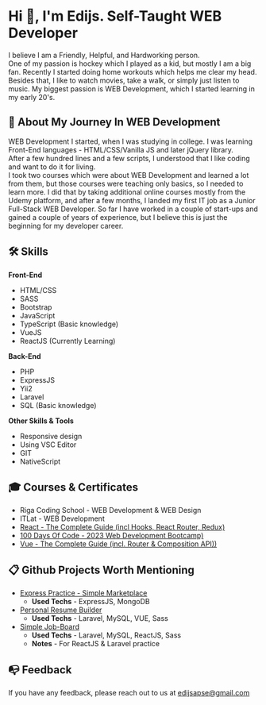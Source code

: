 
# Hi 👋, I'm Edijs. Self-Taught WEB Developer

I believe I am a Friendly, Helpful, and Hardworking person.  
One of my passion is hockey which I played as a kid, but mostly I am a big fan. Recently I started doing home workouts which helps me clear my head. Besides that, I like to watch movies, take a walk, or simply just listen to music.
My biggest passion is WEB Development, which I started learning in my early 20's.

## 🚀 About My Journey In WEB Development

WEB Development I started, when I was studying in college. I was learning Front-End languages - HTML/CSS/Vanilla JS and later jQuery library.  
After a few hundred lines and a few scripts, I understood that I like coding and want to do it for living.  
I took two courses which were about WEB Development and learned a lot from them, but those courses were teaching only basics, so I needed to learn more. I did that by taking additional online courses mostly from the Udemy platform, and after a few months, I landed my first IT job as a Junior Full-Stack WEB Developer.
So far I have worked in a couple of start-ups and gained a couple of years of experience, but I believe this is just the beginning for my developer career.

## 🛠 Skills

**Front-End**

- HTML/CSS
- SASS
- Bootstrap
- JavaScript
- TypeScript (Basic knowledge)
- VueJS
- ReactJS (Currently Learning)

**Back-End**

- PHP
- ExpressJS
- Yii2
- Laravel
- SQL (Basic knowledge)

**Other Skills & Tools**

- Responsive design
- Using VSC Editor
- GIT
- NativeScript


## 🎓 Courses & Certificates

- Riga Coding School - WEB Development & WEB Design
- ITLat - WEB Development
- [React - The Complete Guide (incl Hooks, React Router, Redux)](https://www.udemy.com/course/react-the-complete-guide-incl-redux/)
- [100 Days Of Code - 2023 Web Development Bootcamp)](https://www.udemy.com/course/100-days-of-code-web-development-bootcamp/)
- [Vue - The Complete Guide (incl. Router & Composition API))](https://www.udemy.com/course/vuejs-2-the-complete-guide/)

## 📋 Github Projects Worth Mentioning

- [Express Practice - Simple Marketplace](https://github.com/EdijsApse/express-practice)
    - **Used Techs** - ExpressJS, MongoDB
- [Personal Resume Builder](https://github.com/EdijsApse/resume-builder)
    - **Used Techs** - Laravel, MySQL, VUE, Sass
- [Simple Job-Board](https://github.com/EdijsApse/job-board)
    - **Used Techs** - Laravel, MySQL, ReactJS, Sass
    - **Notes** - For ReactJS & Laravel practice

## 	📭 Feedback

If you have any feedback, please reach out to us at edijsapse@gmail.com
